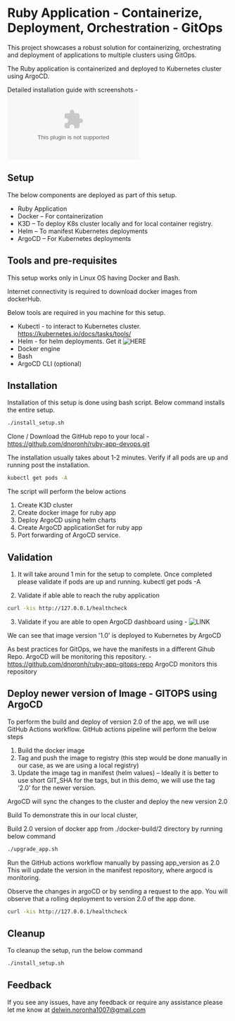 # Ruby Application - Containerize, Deployment, Orchestration - GitOps

This project showcases a robust solution for containerizing, orchestrating and deployment of applications to multiple clusters using GitOps.

The Ruby application is containerized and deployed to Kubernetes cluster using ArgoCD.

Detailed installation guide with screenshots - ![HERE](./installation_guide.docx)

## Setup

The below components are deployed as part of this setup.

* Ruby Application
* Docker – For containerization
* K3D – To deploy K8s cluster locally and for local container registry.
* Helm – To manifest Kubernetes deployments
* ArgoCD – For Kubernetes deployments

## Tools and pre-requisites

This setup works only in Linux OS having Docker and Bash.

Internet connectivity is required to download docker images from dockerHub.

Below tools are required in you machine for this setup.

* Kubectl - to interact to Kubernetes cluster. https://kubernetes.io/docs/tasks/tools/
* Helm - for helm deployments. Get it ![HERE](https://helm.sh/docs/intro/install/)
* Docker engine
* Bash
* ArgoCD CLI (optional)

## Installation

Installation of this setup is done using bash script.
Below command installs the entire setup.

```bash
./install_setup.sh
```

Clone / Download the GitHub repo to your local - https://github.com/dnoronh/ruby-app-devops.git

The installation usually takes about 1-2 minutes.
Verify if all pods are up and running post the installation.

```bash
kubectl get pods -A
```

The script will perform the below actions
1)	Create K3D cluster
2)	Create docker image for ruby app
3)	Deploy ArgoCD using helm charts
4)	Create ArgoCD applicationSet for ruby app
5)	Port forwarding of ArgoCD service.

## Validation

1)	It will take around 1 min for the setup to complete. Once completed please validate if pods are up and running.
kubectl get pods -A

2)	Validate if able able to reach the ruby application

```bash
curl -kis http://127.0.0.1/healthcheck
```

3)	Validate if you are able to open ArgoCD dashboard using - ![LINK](http://127.0.0.1:9090/)


We can see that image version '1.0' is deployed to Kubernetes by ArgoCD

As best practices for GitOps, we have the manifests in a different Gihub Repo. ArgoCD will be monitoring this repository. - https://github.com/dnoronh/ruby-app-gitops-repo
ArgoCD monitors this repository

## Deploy newer version of Image - GITOPS using ArgoCD

To perform the build and deploy of version 2.0 of the app, we will use GitHub Actions workflow.
GitHub actions pipeline will perform the below steps
1)	Build the docker image
2)	Tag and push the image to registry (this step would be done manually in our case, as we are using a local registry)
3)	Update the image tag in manifest (helm values) – Ideally it is better to use short GIT_SHA for the tags, but in this demo, we will use the tag ‘2.0’ for the newer version.

ArgoCD will sync the changes to the cluster and deploy the new version 2.0

Build 
To demonstrate this in our local cluster, 

Build 2.0 version of docker app from ./docker-build/2 directory by running below command

```bash
./upgrade_app.sh
```

Run the GitHub actions workflow manually by passing app_version as 2.0
This will update the version in the manifest repository, where argocd is monitoring. 

Observe the changes in argoCD or by sending a request to the app. 
You will observe that a rolling deployment to version 2.0 of the app done.

```bash
curl -kis http://127.0.0.1/healthcheck
```

## Cleanup

To cleanup the setup, run the below command

```bash
./install_setup.sh
```

## Feedback

If you see any issues, have any feedback or require any assistance please let me know at delwin.noronha1007@gmail.com